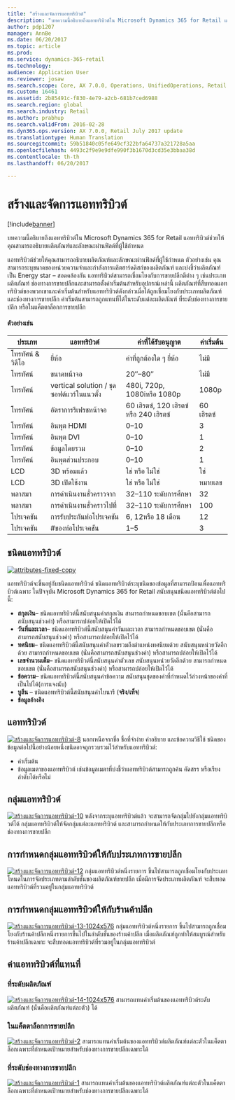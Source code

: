 ```yaml
---
title: "สร้างและจัดการแอททริบิวต์"
description: "บทความนี้อธิบายถึงแอททริบิวต์ใน Microsoft Dynamics 365 for Retail แอททริบิวต์ช่วยให้คุณสามารถอธิบายผลิตภัณฑ์และลักษณะผ่านฟิลด์ที่ผู้ใช้กำหนด"
author: pdp1207
manager: AnnBe
ms.date: 06/20/2017
ms.topic: article
ms.prod: 
ms.service: dynamics-365-retail
ms.technology: 
audience: Application User
ms.reviewer: josaw
ms.search.scope: Core, AX 7.0.0, Operations, UnifiedOperations, Retail
ms.custom: 16461
ms.assetid: 2b85491c-f830-4e79-a2cb-681b7ced6988
ms.search.region: global
ms.search.industry: Retail
ms.author: prabhup
ms.search.validFrom: 2016-02-28
ms.dyn365.ops.version: AX 7.0.0, Retail July 2017 update
ms.translationtype: Human Translation
ms.sourcegitcommit: 59b51840c05fe649cf322bfa64737a321728a5aa
ms.openlocfilehash: 4493c2f9e9e9dfe990f3b1670d3cd35e3bbaa38d
ms.contentlocale: th-th
ms.lasthandoff: 06/20/2017

---
```


# <a name="create-and-manage-attributes"></a>สร้างและจัดการแอททริบิวต์

[!include[banner](includes/banner.md)]


บทความนี้อธิบายถึงแอททริบิวต์ใน Microsoft Dynamics 365 for Retail แอททริบิวต์ช่วยให้คุณสามารถอธิบายผลิตภัณฑ์และลักษณะผ่านฟิลด์ที่ผู้ใช้กำหนด

แอททริบิวต์ช่วยให้คุณสามารถอธิบายผลิตภัณฑ์และลักษณะผ่านฟิลด์ที่ผู้ใช้กำหนด ตัวอย่างเช่น คุณสามารถระบุขนาดของหน่วยความจำและกำลังการผลิตฮาร์ดดิสก์ของผลิตภัณฑ์ และบ่งชี้ว่าผลิตภัณฑ์เป็น Energy star – สอดคล้องกัน แอททริบิวต์สามารถเชื่อมโยงกับการขายปลีกตีต่าง ๆ เช่นประเภทผลิตภัณฑ์ ช่องทางการขายปลีกและสามารถตั้งค่าเริ่มต้นสำหรับอุปกรณ์เหล่านี้ ผลิตภัณฑ์ที่สืบทอดแอททริบิวต์ของพวกเขาและค่าเริ่มต้นสำหรับแอททริบิวต์ดังกล่าวเมื่อได้ถูกเชื่อมโยงกับประเภทผลิตภัณฑ์และช่องทางการขายปลีก ค่าเริ่มต้นสามารถถูกแทนที่ได้ในระดับแต่ละผลิตภัณฑ์ ที่ระดับช่องทางการขายปลีก หรือในแค็ตตาล็อกการขายปลีก

#### <a name="examples"></a>ตัวอย่างเช่น

| ประเภท   | แอททริบิวต์                | ค่าที่ได้รับอนุญาต          | ค่าเริ่มต้น |
|------------|--------------------------|-----------------------------|---------------|
| โทรทัศน์ & วิดีโอ | ยี่ห้อ                    | ค่าที่ถูกต้องใด ๆ ยี่ห้อ       | ไม่มี          |
| โทรทัศน์         | ขนาดหน้าจอ              | 20″–80″                     | ไม่มี          |
| โทรทัศน์         | vertical solution / ชุดซอฟต์แวร์ในแนวตั้ง      | 480i, 720p, 1080iหรือ 1080p | 1080p         |
| โทรทัศน์         | อัตราการรีเฟรชหน้าจอ      | 60 เฮิรตซ์, 120 เฮิรตซ์หรือ 240 เฮิรตซ์       | 60 เฮิรตซ์          |
| โทรทัศน์         | อินพุต HDMI              | 0–10                        | 3             |
| โทรทัศน์         | อินพุต DVI               | 0–10                        | 1             |
| โทรทัศน์         | ข้อมูลโดยรวม         | 0–10                        | 2             |
| โทรทัศน์         | อินพุตส่วนประกอบ         | 0–10                        | 1             |
| LCD        | 3D พร้อมแล้ว                 | ใช่ หรือ ไม่ใช่                   | ใช่           |
| LCD        | 3D เปิดใช้งาน               | ใช่ หรือ ไม่ใช่                   | หมายเลข            |
| พลาสมา     | การดำเนินงานชั่วคราวจาก      | 32–110 ระดับการศึกษา              | 32            |
| พลาสมา     | การดำเนินงานชั่วคราวไปที่        | 32–110 ระดับการศึกษา              | 100           |
| โปรเจคชัน | การรับประกันท่อโปรเจคชัน | 6, 12หรือ 18 เดือน         | 12            |
| โปรเจคชัน | #ของท่อโปรเจคชัน    | 1–5                         | 3             |


## <a name="attribute-type"></a>ชนิดแอททริบิวต์
  [![attributes-fixed-copy](./media/attributes-fixed-copy.png)](./media/attributes-fixed-copy.png) 
  
แอททริบิวต์จะขึ้นอยู่กับชนิดแอททริบิวต์ ชนิดแอททริบิวต์ระบุชนิดของข้อมูลที่สามารถป้อนเพื่อแอททริบิวต์เฉพาะ ในปัจจุบัน Microsoft Dynamics 365 for Retail สนับสนุนชนิดแอททริบิวต์ต่อไปนี้:

-   **สกุลเงิน**– ชนิดแอททริบิวต์นี้สนับสนุนค่าสกุลเงิน สามารถกำหนดขอบเขต (นั่นคือสามารถสนับสนุนช่วงค่า) หรือสามารถปล่อยให้เปิดไว้ได้
-   **วันที่และเวลา**– ชนิดแอททริบิวต์นี้สนับสนุนค่าวันและเวลา สามารถกำหนดขอบเขต (นั่นคือสามารถสนับสนุนช่วงค่า) หรือสามารถปล่อยให้เปิดไว้ได้
-   **ทศนิยม**– ชนิดแอททริบิวต์นี้สนับสนุนค่าตัวเลขรวมถึงตำแหน่งทศนิยมด้วย สนับสนุนหน่วยวัดอีกด้วย สามารถกำหนดขอบเขต (นั่นคือสามารถสนับสนุนช่วงค่า) หรือสามารถปล่อยให้เปิดไว้ได้
-   **เลขจำนวนเต็ม**– ชนิดแอททริบิวต์นี้สนับสนุนค่าตัวเลข สนับสนุนหน่วยวัดอีกด้วย สามารถกำหนดขอบเขต (นั่นคือสามารถสนับสนุนช่วงค่า) หรือสามารถปล่อยให้เปิดไว้ได้
-   **ข้อความ**– ชนิดแอททริบิวต์นี้สนับสนุนค่าข้อความ สนับสนุนชุดของค่าที่กำหนดไว้ล่วงหน้าของค่าที่เป็นไปได้(การแจงนับ)
-   **บูลีน** – ชนิดแอททริบิวต์นี้สนับสนุนค่าไบนารี (**จริง**/**เท็จ**)
-   **ข้อมูลอ้างอิง**

## <a name="attribute"></a>แอททริบิวต์
  [![สร้างและจัดการแอททริบิวต์-8](./media/createandmanageattribute-8.png)](./media/createandmanageattribute-8.png) นอกเหนือจากชื่อ ชื่อที่จำง่าย คำอธิบาย และข้อความวิธีใช้ ชนิดของข้อมูลต่อไปนี้อย่างน้อยหนึ่งชนิดอาจถูกรวบรวมไว้สำหรับแอททริบิวต์:

-   ค่าเริ่มต้น
-   ข้อมูลเมตาของแอททริบิวต์ เช่นข้อมูลเมตาที่บ่งชี้ว่าแอททริบิวต์สามารถถูกค้น คัดสรร หรือเรียงลำดับได้หรือไม่

## <a name="attribute-group"></a>กลุ่มแอททริบิวต์
  [![สร้างและจัดการแอททริบิวต์-10](./media/createandmanageattribute-10.png)](./media/createandmanageattribute-10.png) หลังจากระบุแอททริบิวต์แล้ว จะสามารถจัดกลุ่มไปยังกลุ่มแอททริบิวต์ได้ กลุ่มแอททริบิวต์ให้จัดกลุ่มแต่ละแอททริบิวต์ และสามารถกำหนดให้กับประเภทการขายปลีกหรือช่องทางการขายปลีก

## <a name="assigning-attribute-groups-to-retail-categories"></a>การกำหนดกลุ่มแอททริบิวต์ให้กับประเภทการขายปลีก
  [![สร้างและจัดการแอททริบิวต์-12](./media/createandmanageattribute-12.png)](./media/createandmanageattribute-12.png) กลุ่มแอททริบิวต์หนึ่งรายการ ขึ้นไปสามารถถูกเชื่อมโยงกับประเภทโหนดในการจัดประเภทตามลำดับชั้นของผลิตภัณฑ์ขายปลีก เมื่อมีการจัดประเภทผลิตภัณฑ์ จะสืบทอดแอททริบิวต์ที่รวมอยู่ในกลุ่มแอททริบิวต์

## <a name="assigning-attribute-groups-to-retail-stores"></a>การกำหนดกลุ่มแอททริบิวต์ให้กับร้านค้าปลีก
  [![สร้างและจัดการแอททริบิวต์-13-1024x576](./media/createandmanageattribute-13-1024x576.png)](./media/createandmanageattribute-13-1024x576.png) กลุ่มแอททริบิวต์หนึ่งรายการ ขึ้นไปสามารถถูกเชื่อมโยงกับร้านค้าปลีกหนึ่งรายการขึ้นไปในลำดับชั้นของร้านค้าปลีก เมื่อผลิตภัณฑ์ถูกทำให้สมบูรณ์สำหรับร้านค้าปลีกเฉพาะ จะสืบทอดแอททริบิวต์ที่รวมอยู่ในกลุ่มแอททริบิวต์

## <a name="overriding-attribute-values"></a>ค่าแอททริบิวต์ที่แทนที่
### <a name="at-the-product-level"></a>ที่ระดับผลิตภัณฑ์

  [![สร้างและจัดการแอททริบิวต์-14-1024x576](./media/createandmanageattribute-14-1024x576.png)](./media/createandmanageattribute-14-1024x576.png) สามารถแทนค่าเริ่มต้นของแอททริบิวต์ระดับผลิตภัณฑ์ (นั่นคือผลิตภัณฑ์แต่ละตัว) ได้

### <a name="in-a-retail-catalog"></a>ในแค็ตตาล็อกการขายปลีก

  [![สร้างและจัดการแอททริบิวต์-2](./media/createandmanageattribute-2.png)](./media/createandmanageattribute-2.png) สามารถแทนค่าเริ่มต้นของแอททริบิวต์ผลิตภัณฑ์แต่ละตัวในแค็ตตาล็อกเฉพาะที่กำหนดเป้าหมายสำหรับช่องทางการขายปลีกเฉพาะได้

### <a name="at-the-retail-channel-level"></a>ที่ระดับช่องทางการขายปลีก

  [![สร้างและจัดการแอททริบิวต์-1](./media/createandmanageattribute-1.jpg)](./media/createandmanageattribute-1.jpg) สามารถแทนค่าเริ่มต้นของแอททริบิวต์ผลิตภัณฑ์แต่ละตัวในแค็ตตาล็อกเฉพาะที่กำหนดเป้าหมายสำหรับช่องทางการขายปลีกเฉพาะได้




